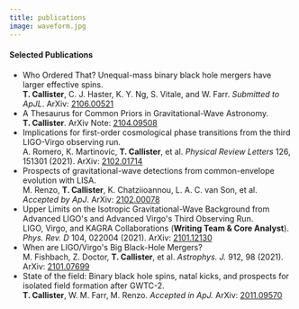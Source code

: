 ```yaml
---
title: publications
image: waveform.jpg 
---
```


<h4>Selected Publications</h4>

<ul class="alt">
    <li>
    Who Ordered That? Unequal-mass binary black hole mergers have larger effective spins.<br>
    <b>T. Callister</b>, C. J. Haster, K. Y. Ng, S. Vitale, and W. Farr.
    <i>Submitted to ApJL</i>.
    ArXiv: <a href="https://arxiv.org/abs/2106.00521">2106.00521</a>
    </li>
    <li>
    A Thesaurus for Common Priors in Gravitational-Wave Astronomy.<br>
    <b>T. Callister</b>. ArXiv Note: <a href="https://arxiv.org/abs/2104.09508">2104.09508</a>
    </li>
    <li>
    Implications for first-order cosmological phase transitions from the third LIGO-Virgo observing run.<br>
    A. Romero, K. Martinovic, <b>T. Callister</b>, et al.
    <i>Physical Review Letters</i> 126, 151301 (2021).
    ArXiv: <a href="https://arxiv.org/abs/2102.01714">2102.01714</a>
    </li>
    <li>
    Prospects of gravitational-wave detections from common-envelope evolution with LISA.<br>
    M. Renzo, <b>T. Callister</b>, K. Chatziioannou, L. A. C. van Son, et al.
    <i>Accepted by ApJ</i>.
    ArXiv: <a href="https://arxiv.org/abs/2102.00078">2102.00078</a>
    </li>
    <li>
    Upper Limits on the Isotropic Gravitational-Wave Background from Advanced LIGO's and Advanced Virgo's Third Observing Run.</br>
    LIGO, Virgo, and KAGRA Collaborations (<b>Writing Team & Core Analyst</b>).
    <i>Phys. Rev. D</i> 104, 022004 (2021).
    ArXiv: <a href="https://arxiv.org/abs/2101.12130">2101.12130</a>
    </li>
    <li>
    When are LIGO/Virgo's Big Black-Hole Mergers?<br>
    M. Fishbach, Z. Doctor, <b>T. Callister</b>, et al.
    <i>Astrophys. J.</i> 912, 98 (2021).
    ArXiv: <a href="https://arxiv.org/abs/2101.07699">2101.07699</a>
    </li>
    <li>
    State of the field: Binary black hole spins, natal kicks, and prospects for isolated field formation after GWTC-2.<br>
    <b>T. Callister</b>, W. M. Farr, M. Renzo.
    <i>Accepted in ApJ.</i>
    ArXiv: <a href="https://arxiv.org/abs/2011.0957">2011.09570</a>
    </li>
</ul>

